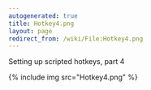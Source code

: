 ```yaml
---
autogenerated: true
title: Hotkey4.png
layout: page
redirect_from: /wiki/File:Hotkey4.png
---
```


Setting up scripted hotkeys, part 4

{% include img src="Hotkey4.png" %}
